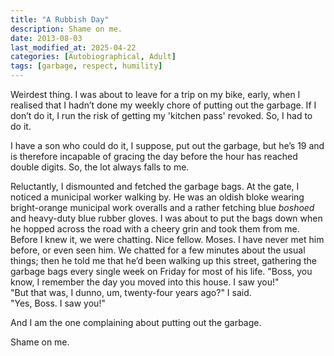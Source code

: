 ```yaml
---
title: "A Rubbish Day"
description: Shame on me.
date: 2013-08-03
last_modified_at: 2025-04-22
categories: [Autobiographical, Adult]
tags: [garbage, respect, humility]
---
```


Weirdest thing. I was about to leave for a trip on my bike, early, when I realised that I hadn’t done my weekly chore of putting out the garbage. If I don’t do it, I run the risk of getting my 'kitchen pass' revoked. So, I had to do it.

I have a son who could do it, I suppose, put out the garbage, but he’s 19 and is therefore incapable of gracing the day before the hour has reached double digits. So, the lot always falls to me.

Reluctantly, I dismounted and fetched the garbage bags. At the gate, I noticed a municipal worker walking by. He was an oldish bloke wearing bright-orange municipal work overalls and a rather fetching blue *boshoed* and heavy-duty blue rubber gloves. I was about to put the bags down when he hopped across the road with a cheery grin and took them from me. Before I knew it, we were chatting. Nice fellow. Moses. I have never met him before, or even seen him. We chatted for a few minutes about the usual things; then he told me that he’d been walking up this street, gathering the garbage bags every single week on Friday for most of his life. "Boss, you know, I remember the day you moved into this house. I saw you!" \
  "But that was, I dunno, um, twenty-four years ago?" I said. \
  "Yes, Boss. I saw you!"

And I am the one complaining about putting out the garbage. 

Shame on me.
